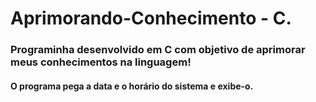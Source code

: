 # Aprimorando-Conhecimento - C.

### Programinha desenvolvido em C com objetivo de aprimorar meus conhecimentos na linguagem!

#### O programa pega a data e o horário do sistema e exibe-o.

